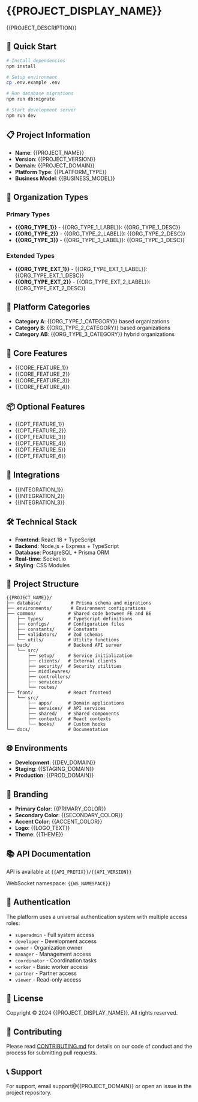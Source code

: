 # {{PROJECT_DISPLAY_NAME}}

{{PROJECT_DESCRIPTION}}

## 🚀 Quick Start

```bash
# Install dependencies
npm install

# Setup environment
cp .env.example .env

# Run database migrations
npm run db:migrate

# Start development server
npm run dev
```

## 📋 Project Information

- **Name**: {{PROJECT_NAME}}
- **Version**: {{PROJECT_VERSION}}
- **Domain**: {{PROJECT_DOMAIN}}
- **Platform Type**: {{PLATFORM_TYPE}}
- **Business Model**: {{BUSINESS_MODEL}}

## 🏢 Organization Types

### Primary Types
- **{{ORG_TYPE_1}}** - {{ORG_TYPE_1_LABEL}}: {{ORG_TYPE_1_DESC}}
- **{{ORG_TYPE_2}}** - {{ORG_TYPE_2_LABEL}}: {{ORG_TYPE_2_DESC}}
- **{{ORG_TYPE_3}}** - {{ORG_TYPE_3_LABEL}}: {{ORG_TYPE_3_DESC}}

### Extended Types
- **{{ORG_TYPE_EXT_1}}** - {{ORG_TYPE_EXT_1_LABEL}}: {{ORG_TYPE_EXT_1_DESC}}
- **{{ORG_TYPE_EXT_2}}** - {{ORG_TYPE_EXT_2_LABEL}}: {{ORG_TYPE_EXT_2_DESC}}

## 🎨 Platform Categories

- **Category A**: {{ORG_TYPE_1_CATEGORY}} based organizations
- **Category B**: {{ORG_TYPE_2_CATEGORY}} based organizations
- **Category AB**: {{ORG_TYPE_3_CATEGORY}} hybrid organizations

## 🔧 Core Features

- {{CORE_FEATURE_1}}
- {{CORE_FEATURE_2}}
- {{CORE_FEATURE_3}}
- {{CORE_FEATURE_4}}

## 📦 Optional Features

- {{OPT_FEATURE_1}}
- {{OPT_FEATURE_2}}
- {{OPT_FEATURE_3}}
- {{OPT_FEATURE_4}}
- {{OPT_FEATURE_5}}
- {{OPT_FEATURE_6}}

## 🔌 Integrations

- {{INTEGRATION_1}}
- {{INTEGRATION_2}}
- {{INTEGRATION_3}}

## 🛠️ Technical Stack

- **Frontend**: React 18 + TypeScript
- **Backend**: Node.js + Express + TypeScript
- **Database**: PostgreSQL + Prisma ORM
- **Real-time**: Socket.io
- **Styling**: CSS Modules

## 📁 Project Structure

```
{{PROJECT_NAME}}/
├── database/           # Prisma schema and migrations
├── environments/       # Environment configurations
├── common/            # Shared code between FE and BE
│   ├── types/         # TypeScript definitions
│   ├── configs/       # Configuration files
│   ├── constants/     # Constants
│   ├── validators/    # Zod schemas
│   └── utils/         # Utility functions
├── back/              # Backend API server
│   └── src/
│       ├── setup/     # Service initialization
│       ├── clients/   # External clients
│       ├── security/  # Security utilities
│       ├── middlewares/
│       ├── controllers/
│       ├── services/
│       └── routes/
├── front/             # React frontend
│   └── src/
│       ├── apps/      # Domain applications
│       ├── services/  # API services
│       ├── shared/    # Shared components
│       ├── contexts/  # React contexts
│       └── hooks/     # Custom hooks
└── docs/              # Documentation
```

## 🌐 Environments

- **Development**: {{DEV_DOMAIN}}
- **Staging**: {{STAGING_DOMAIN}}
- **Production**: {{PROD_DOMAIN}}

## 🎨 Branding

- **Primary Color**: {{PRIMARY_COLOR}}
- **Secondary Color**: {{SECONDARY_COLOR}}
- **Accent Color**: {{ACCENT_COLOR}}
- **Logo**: {{LOGO_TEXT}}
- **Theme**: {{THEME}}

## 📚 API Documentation

API is available at `{{API_PREFIX}}/{{API_VERSION}}`

WebSocket namespace: `{{WS_NAMESPACE}}`

## 🔐 Authentication

The platform uses a universal authentication system with multiple access roles:
- `superadmin` - Full system access
- `developer` - Development access
- `owner` - Organization owner
- `manager` - Management access
- `coordinator` - Coordination tasks
- `worker` - Basic worker access
- `partner` - Partner access
- `viewer` - Read-only access

## 📝 License

Copyright © 2024 {{PROJECT_DISPLAY_NAME}}. All rights reserved.

## 🤝 Contributing

Please read [CONTRIBUTING.md](./docs/CONTRIBUTING.md) for details on our code of conduct and the process for submitting pull requests.

## 📞 Support

For support, email support@{{PROJECT_DOMAIN}} or open an issue in the project repository.